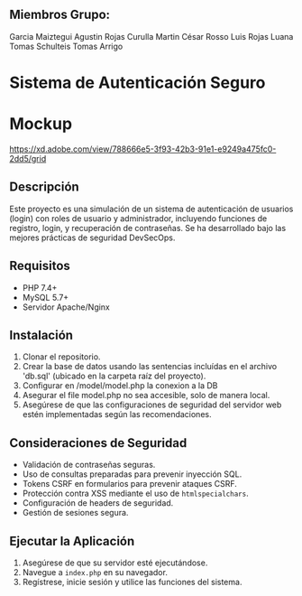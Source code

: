 ## Miembros Grupo:

Garcia Maiztegui	Agustin
Rojas	Curulla Martin César
Rosso	Luis
Rojas	Luana
Tomas	Schulteis 
Tomas Arrigo

# Sistema de Autenticación Seguro

# Mockup
https://xd.adobe.com/view/788666e5-3f93-42b3-91e1-e9249a475fc0-2dd5/grid

## Descripción
Este proyecto es una simulación de un sistema de autenticación de usuarios (login) con roles de usuario y administrador, incluyendo funciones de registro, login, y recuperación de contraseñas. Se ha desarrollado bajo las mejores prácticas de seguridad DevSecOps.

## Requisitos
- PHP 7.4+
- MySQL 5.7+
- Servidor Apache/Nginx

## Instalación
1. Clonar el repositorio.
2. Crear la base de datos usando las sentencias incluídas en el archivo 'db.sql' (ubicado en la carpeta raíz del proyecto).
3. Configurar en /model/model.php la conexion a la DB
5. Asegurar el file model.php no sea accesible, solo de manera local.
5. Asegúrese de que las configuraciones de seguridad del servidor web estén implementadas según las recomendaciones.

## Consideraciones de Seguridad
- Validación de contraseñas seguras.
- Uso de consultas preparadas para prevenir inyección SQL.
- Tokens CSRF en formularios para prevenir ataques CSRF.
- Protección contra XSS mediante el uso de `htmlspecialchars`.
- Configuración de headers de seguridad.
- Gestión de sesiones segura.
  
## Ejecutar la Aplicación
1. Asegúrese de que su servidor esté ejecutándose.
2. Navegue a `index.php` en su navegador.
3. Regístrese, inicie sesión y utilice las funciones del sistema.
 

